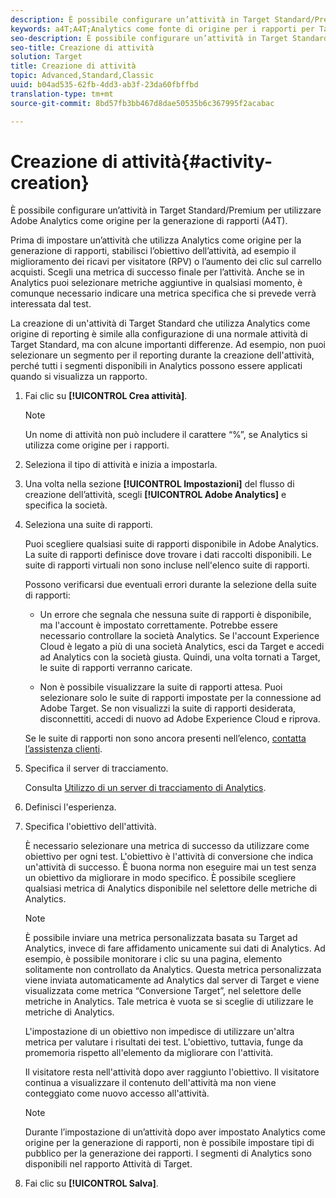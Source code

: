 ```yaml
---
description: È possibile configurare un’attività in Target Standard/Premium per utilizzare Adobe Analytics come origine per la generazione di rapporti (A4T).
keywords: a4T;A4T;Analytics come fonte di origine per i rapporti per Target
seo-description: È possibile configurare un’attività in Target Standard/Premium per utilizzare Adobe Analytics come origine per la generazione di rapporti (A4T).
seo-title: Creazione di attività
solution: Target
title: Creazione di attività
topic: Advanced,Standard,Classic
uuid: b04ad535-62fb-4dd3-ab3f-23da60fbffbd
translation-type: tm+mt
source-git-commit: 8bd57fb3bb467d8dae50535b6c367995f2acabac

---
```



# Creazione di attività{#activity-creation}

È possibile configurare un’attività in Target Standard/Premium per utilizzare Adobe Analytics come origine per la generazione di rapporti (A4T).

Prima di impostare un’attività che utilizza Analytics come origine per la generazione di rapporti, stabilisci l’obiettivo dell’attività, ad esempio il miglioramento dei ricavi per visitatore (RPV) o l’aumento dei clic sul carrello acquisti. Scegli una metrica di successo finale per l’attività. Anche se in Analytics puoi selezionare metriche aggiuntive in qualsiasi momento, è comunque necessario indicare una metrica specifica che si prevede verrà interessata dal test.

La creazione di un&#39;attività di Target Standard che utilizza Analytics come origine di reporting è simile alla configurazione di una normale attività di Target Standard, ma con alcune importanti differenze. Ad esempio, non puoi selezionare un segmento per il reporting durante la creazione dell&#39;attività, perché tutti i segmenti disponibili in Analytics possono essere applicati quando si visualizza un rapporto.

1. Fai clic su **[!UICONTROL Crea attività]**.

   >[!NOTE]
   >
   >Un nome di attività non può includere il carattere “%”, se Analytics si utilizza come origine per i rapporti.

1. Seleziona il tipo di attività e inizia a impostarla.
1. Una volta nella sezione **[!UICONTROL Impostazioni]** del flusso di creazione dell’attività, scegli **[!UICONTROL Adobe Analytics]** e specifica la società.
1. Seleziona una suite di rapporti.

   Puoi scegliere qualsiasi suite di rapporti disponibile in Adobe Analytics. La suite di rapporti definisce dove trovare i dati raccolti disponibili. Le suite di rapporti virtuali non sono incluse nell&#39;elenco suite di rapporti.

   Possono verificarsi due eventuali errori durante la selezione della suite di rapporti:

   * Un errore che segnala che nessuna suite di rapporti è disponibile, ma l&#39;account è impostato correttamente.
   Potrebbe essere necessario controllare la società Analytics. Se l&#39;account Experience Cloud è legato a più di una società Analytics, esci da Target e accedi ad Analytics con la società giusta. Quindi, una volta tornati a Target, le suite di rapporti verranno caricate.

   * Non è possibile visualizzare la suite di rapporti attesa.
   Puoi selezionare solo le suite di rapporti impostate per la connessione ad Adobe Target. Se non visualizzi la suite di rapporti desiderata, disconnettiti, accedi di nuovo ad Adobe Experience Cloud e riprova.

   Se le suite di rapporti non sono ancora presenti nell’elenco, [contatta l’assistenza clienti](../../cmp-resources-and-contact-information.md#reference_ACA3391A00EF467B87930A450050077C).
1. Specifica il server di tracciamento.

   Consulta [Utilizzo di un server di tracciamento di Analytics](../../c-integrating-target-with-mac/a4t/analytics-tracking-server.md#task_72077BA7E93C4A65A715A18F32228823).

1. Definisci l&#39;esperienza.
1. Specifica l&#39;obiettivo dell&#39;attività.

   È necessario selezionare una metrica di successo da utilizzare come obiettivo per ogni test. L&#39;obiettivo è l&#39;attività di conversione che indica un&#39;attività di successo. È buona norma non eseguire mai un test senza un obiettivo da migliorare in modo specifico. È possibile scegliere qualsiasi metrica di Analytics disponibile nel selettore delle metriche di Analytics.

   >[!NOTE]
   >
   >È possibile inviare una metrica personalizzata basata su Target ad Analytics, invece di fare affidamento unicamente sui dati di Analytics. Ad esempio, è possibile monitorare i clic su una pagina, elemento solitamente non controllato da Analytics. Questa metrica personalizzata viene inviata automaticamente ad Analytics dal server di Target e viene visualizzata come metrica “Conversione Target”, nel selettore delle metriche in Analytics. Tale metrica è vuota se si sceglie di utilizzare le metriche di Analytics.

   L&#39;impostazione di un obiettivo non impedisce di utilizzare un&#39;altra metrica per valutare i risultati dei test. L&#39;obiettivo, tuttavia, funge da promemoria rispetto all&#39;elemento da migliorare con l&#39;attività.

   Il visitatore resta nell&#39;attività dopo aver raggiunto l&#39;obiettivo. Il visitatore continua a visualizzare il contenuto dell&#39;attività ma non viene conteggiato come nuovo accesso all&#39;attività.

   >[!NOTE]
   >
   >Durante l’impostazione di un’attività dopo aver impostato Analytics come origine per la generazione di rapporti, non è possibile impostare tipi di pubblico per la generazione dei rapporti. I segmenti di Analytics sono disponibili nel rapporto Attività di Target.

1. Fai clic su **[!UICONTROL Salva]**.

